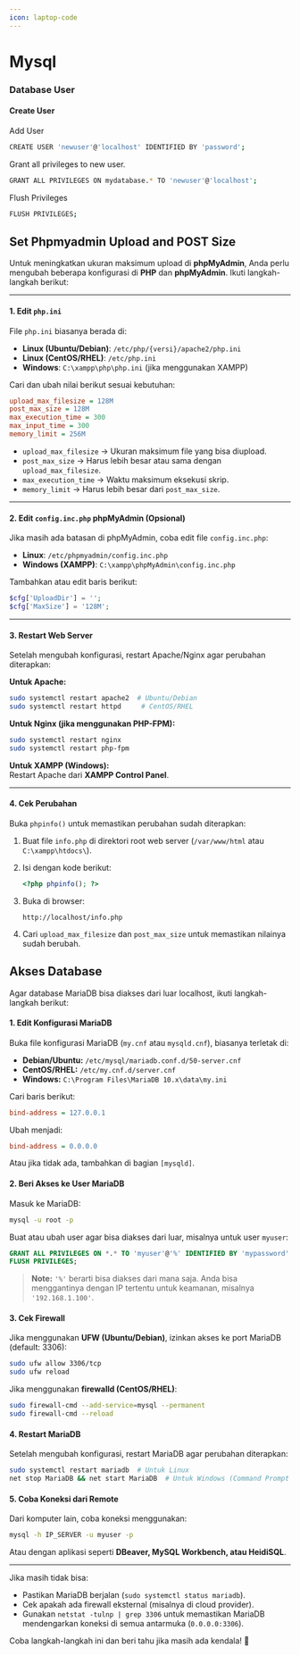```yaml
---
icon: laptop-code
---
```


# Mysql

### Database User

#### Create User

Add User&#x20;

```bash
CREATE USER 'newuser'@'localhost' IDENTIFIED BY 'password';
```

Grant all privileges to new user.

```bash
GRANT ALL PRIVILEGES ON mydatabase.* TO 'newuser'@'localhost';
```

Flush Privileges

```bash
FLUSH PRIVILEGES;
```

## Set Phpmyadmin Upload and POST Size

Untuk meningkatkan ukuran maksimum upload di **phpMyAdmin**, Anda perlu mengubah beberapa konfigurasi di **PHP** dan **phpMyAdmin**. Ikuti langkah-langkah berikut:

***

#### **1. Edit `php.ini`**

File `php.ini` biasanya berada di:

* **Linux (Ubuntu/Debian)**: `/etc/php/{versi}/apache2/php.ini`
* **Linux (CentOS/RHEL)**: `/etc/php.ini`
* **Windows**: `C:\xampp\php\php.ini` (jika menggunakan XAMPP)

Cari dan ubah nilai berikut sesuai kebutuhan:

```ini
upload_max_filesize = 128M
post_max_size = 128M
max_execution_time = 300
max_input_time = 300
memory_limit = 256M
```

* `upload_max_filesize` → Ukuran maksimum file yang bisa diupload.
* `post_max_size` → Harus lebih besar atau sama dengan `upload_max_filesize`.
* `max_execution_time` → Waktu maksimum eksekusi skrip.
* `memory_limit` → Harus lebih besar dari `post_max_size`.

***

#### **2. Edit `config.inc.php` phpMyAdmin (Opsional)**

Jika masih ada batasan di phpMyAdmin, coba edit file `config.inc.php`:

* **Linux**: `/etc/phpmyadmin/config.inc.php`
* **Windows (XAMPP)**: `C:\xampp\phpMyAdmin\config.inc.php`

Tambahkan atau edit baris berikut:

```php
$cfg['UploadDir'] = '';
$cfg['MaxSize'] = '128M';
```

***

#### **3. Restart Web Server**

Setelah mengubah konfigurasi, restart Apache/Nginx agar perubahan diterapkan:

**Untuk Apache:**

```sh
sudo systemctl restart apache2  # Ubuntu/Debian
sudo systemctl restart httpd     # CentOS/RHEL
```

**Untuk Nginx (jika menggunakan PHP-FPM):**

```sh
sudo systemctl restart nginx
sudo systemctl restart php-fpm
```

**Untuk XAMPP (Windows):**\
Restart Apache dari **XAMPP Control Panel**.

***

#### **4. Cek Perubahan**

Buka `phpinfo()` untuk memastikan perubahan sudah diterapkan:

1. Buat file `info.php` di direktori root web server (`/var/www/html` atau `C:\xampp\htdocs\`).
2.  Isi dengan kode berikut:

    ```php
    <?php phpinfo(); ?>
    ```
3.  Buka di browser:

    ```
    http://localhost/info.php
    ```
4. Cari `upload_max_filesize` dan `post_max_size` untuk memastikan nilainya sudah berubah.

## Akses Database

Agar database MariaDB bisa diakses dari luar localhost, ikuti langkah-langkah berikut:

#### 1. **Edit Konfigurasi MariaDB**

Buka file konfigurasi MariaDB (`my.cnf` atau `mysqld.cnf`), biasanya terletak di:

* **Debian/Ubuntu:** `/etc/mysql/mariadb.conf.d/50-server.cnf`
* **CentOS/RHEL:** `/etc/my.cnf.d/server.cnf`
* **Windows:** `C:\Program Files\MariaDB 10.x\data\my.ini`

Cari baris berikut:

```ini
bind-address = 127.0.0.1
```

Ubah menjadi:

```ini
bind-address = 0.0.0.0
```

Atau jika tidak ada, tambahkan di bagian `[mysqld]`.

#### 2. **Beri Akses ke User MariaDB**

Masuk ke MariaDB:

```sh
mysql -u root -p
```

Buat atau ubah user agar bisa diakses dari luar, misalnya untuk user `myuser`:

```sql
GRANT ALL PRIVILEGES ON *.* TO 'myuser'@'%' IDENTIFIED BY 'mypassword' WITH GRANT OPTION;
FLUSH PRIVILEGES;
```

> **Note:** `'%'` berarti bisa diakses dari mana saja. Anda bisa menggantinya dengan IP tertentu untuk keamanan, misalnya `'192.168.1.100'`.

#### 3. **Cek Firewall**

Jika menggunakan **UFW (Ubuntu/Debian)**, izinkan akses ke port MariaDB (default: 3306):

```sh
sudo ufw allow 3306/tcp
sudo ufw reload
```

Jika menggunakan **firewalld (CentOS/RHEL)**:

```sh
sudo firewall-cmd --add-service=mysql --permanent
sudo firewall-cmd --reload
```

#### 4. **Restart MariaDB**

Setelah mengubah konfigurasi, restart MariaDB agar perubahan diterapkan:

```sh
sudo systemctl restart mariadb  # Untuk Linux
net stop MariaDB && net start MariaDB  # Untuk Windows (Command Prompt sebagai Administrator)
```

#### 5. **Coba Koneksi dari Remote**

Dari komputer lain, coba koneksi menggunakan:

```sh
mysql -h IP_SERVER -u myuser -p
```

Atau dengan aplikasi seperti **DBeaver, MySQL Workbench, atau HeidiSQL**.

***

Jika masih tidak bisa:

* Pastikan MariaDB berjalan (`sudo systemctl status mariadb`).
* Cek apakah ada firewall eksternal (misalnya di cloud provider).
* Gunakan `netstat -tulnp | grep 3306` untuk memastikan MariaDB mendengarkan koneksi di semua antarmuka (`0.0.0.0:3306`).

Coba langkah-langkah ini dan beri tahu jika masih ada kendala! 🚀
